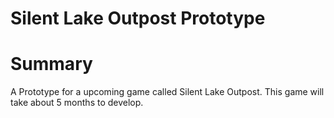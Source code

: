 # Silent Lake Outpost Prototype

# Summary
A Prototype for a upcoming game called Silent Lake Outpost. This game will take about 5 months to develop.
